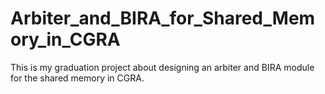 # Arbiter_and_BIRA_for_Shared_Memory_in_CGRA
This is my graduation project about designing an arbiter and BIRA module for the shared memory in CGRA.
